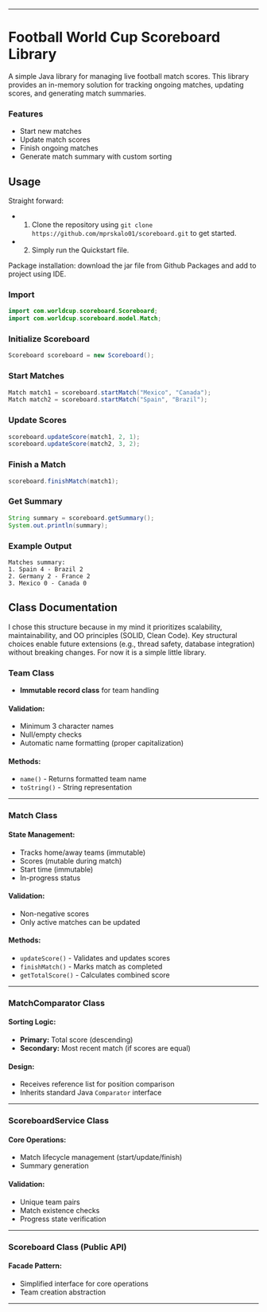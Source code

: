
---

# Football World Cup Scoreboard Library

A simple Java library for managing live football match scores. This library provides an in-memory solution for tracking ongoing matches, updating scores, and generating match summaries.

### Features

- Start new matches
- Update match scores
- Finish ongoing matches
- Generate match summary with custom sorting

## Usage

Straight forward: 
- 1. Clone the repository using ```git clone https://github.com/mprskalo01/scoreboard.git``` to get started. 
- 2. Simply run the Quickstart file.

Package installation: download the jar file from Github Packages and add to project using IDE.

### Import
```java
import com.worldcup.scoreboard.Scoreboard;
import com.worldcup.scoreboard.model.Match;
```

### Initialize Scoreboard
```java
Scoreboard scoreboard = new Scoreboard();
```  

### Start Matches
```java
Match match1 = scoreboard.startMatch("Mexico", "Canada");
Match match2 = scoreboard.startMatch("Spain", "Brazil");
```  

### Update Scores
```java
scoreboard.updateScore(match1, 2, 1);
scoreboard.updateScore(match2, 3, 2);
```  

### Finish a Match
```java
scoreboard.finishMatch(match1);
```  

### Get Summary
```java
String summary = scoreboard.getSummary();
System.out.println(summary);
```  

### Example Output
```
Matches summary:
1. Spain 4 - Brazil 2
2. Germany 2 - France 2
3. Mexico 0 - Canada 0
```

## Class Documentation

I chose this structure because in my mind it prioritizes scalability, maintainability, and OO principles (SOLID, Clean Code). Key structural choices enable future extensions (e.g., thread safety, database integration) without breaking changes.
For now it is a simple little library.

### Team Class
- **Immutable record class** for team handling

#### Validation:
- Minimum 3 character names  
- Null/empty checks  
- Automatic name formatting (proper capitalization)  

#### Methods:
- `name()` - Returns formatted team name  
- `toString()` - String representation  

---

### Match Class  

#### State Management:
- Tracks home/away teams (immutable)  
- Scores (mutable during match)  
- Start time (immutable)  
- In-progress status  

#### Validation:
- Non-negative scores  
- Only active matches can be updated  

#### Methods:
- `updateScore()` - Validates and updates scores  
- `finishMatch()` - Marks match as completed  
- `getTotalScore()` - Calculates combined score  

---

### MatchComparator Class  

#### Sorting Logic:
- **Primary:** Total score (descending)  
- **Secondary:** Most recent match (if scores are equal)  

#### Design:
- Receives reference list for position comparison  
- Inherits standard Java `Comparator` interface  

---

### ScoreboardService Class  

#### Core Operations:
- Match lifecycle management (start/update/finish)  
- Summary generation  

#### Validation:
- Unique team pairs  
- Match existence checks  
- Progress state verification  
---

### Scoreboard Class (Public API)  

#### Facade Pattern:
- Simplified interface for core operations  
- Team creation abstraction   
---
